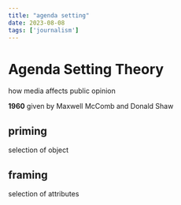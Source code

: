 ```yaml
---
title: "agenda setting"
date: 2023-08-08
tags: ['journalism']
---
```


# Agenda Setting Theory

how media affects public opinion

**1960**
given by Maxwell McComb and Donald Shaw

## priming
selection of object
## framing
selection of attributes